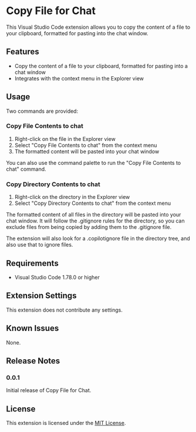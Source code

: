 # Copy File for Chat

This Visual Studio Code extension allows you to copy the content of a file to your clipboard, formatted for pasting into the chat window.

## Features

- Copy the content of a file to your clipboard, formatted for pasting into a chat window
- Integrates with the context menu in the Explorer view

## Usage

Two commands are provided:

### Copy File Contents to chat

1. Right-click on the file in the Explorer view
2. Select "Copy File Contents to chat" from the context menu
3. The formatted content will be pasted into your chat window

You can also use the command palette to run the "Copy File Contents to chat" command.

### Copy Directory Contents to chat

1. Right-click on the directory in the Explorer view
2. Select "Copy Directory Contents to chat" from the context menu

The formatted content of all files in the directory will be pasted into your chat window. It will follow 
the .gitignore rules for the directory, so you can exclude files from being copied by adding them to the .gitignore file.

The extension will also look for a .copilotignore file in the directory tree, and also use that to ignore files.

## Requirements

- Visual Studio Code 1.78.0 or higher

## Extension Settings

This extension does not contribute any settings.

## Known Issues

None.

## Release Notes

### 0.0.1

Initial release of Copy File for Chat.

## License

This extension is licensed under the [MIT License](LICENSE).